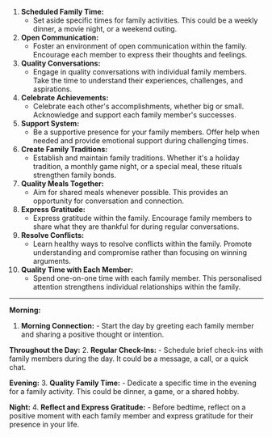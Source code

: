1. **Scheduled Family Time:**    
    - Set aside specific times for family activities. This could be a weekly dinner, a movie night, or a weekend outing.
2. **Open Communication:**
    - Foster an environment of open communication within the family. Encourage each member to express their thoughts and feelings.
3. **Quality Conversations:**
    - Engage in quality conversations with individual family members. Take the time to understand their experiences, challenges, and aspirations.
4. **Celebrate Achievements:**
    - Celebrate each other's accomplishments, whether big or small. Acknowledge and support each family member's successes.
5. **Support System:**
    - Be a supportive presence for your family members. Offer help when needed and provide emotional support during challenging times.
6. **Create Family Traditions:**
    - Establish and maintain family traditions. Whether it's a holiday tradition, a monthly game night, or a special meal, these rituals strengthen family bonds.
7. **Quality Meals Together:**
    - Aim for shared meals whenever possible. This provides an opportunity for conversation and connection.
8. **Express Gratitude:**
    - Express gratitude within the family. Encourage family members to share what they are thankful for during regular conversations.
9. **Resolve Conflicts:**
    - Learn healthy ways to resolve conflicts within the family. Promote understanding and compromise rather than focusing on winning arguments.
10. **Quality Time with Each Member:**
    - Spend one-on-one time with each family member. This personalised attention strengthens individual relationships within the family.


-----

**Morning:**
1. **Morning Connection:**
	   - Start the day by greeting each family member and sharing a positive thought or intention.

**Throughout the Day:**
2. **Regular Check-Ins:**
	   - Schedule brief check-ins with family members during the day. It could be a message, a call, or a quick chat.

**Evening:**
3. **Quality Family Time:**
	   - Dedicate a specific time in the evening for a family activity. This could be dinner, a game, or a shared hobby.

**Night:**
4. **Reflect and Express Gratitude:**
	   - Before bedtime, reflect on a positive moment with each family member and express gratitude for their presence in your life.